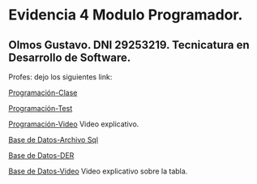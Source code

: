 # Evidencia 4 Modulo Programador.

## Olmos Gustavo. DNI 29253219. Tecnicatura en Desarrollo de Software.

Profes: dejo los siguientes link:

[Programación-Clase](https://github.com/gusta37/evidencia4_prog_bd/blob/main/simulador_vuelo.py)

[Programación-Test](https://github.com/gusta37/evidencia4_prog_bd/blob/main/tests/test_simulador_vuelo.py)

[Programación-Video](https://youtu.be/NCI--UAIWUU) Video explicativo.

[Base de Datos-Archivo Sql](https://github.com/gusta37/evidencia4_prog_bd/blob/main/BD/simulador_de_vuelo.sql)

[Base de Datos-DER](https://github.com/gusta37/evidencia4_prog_bd/blob/main/BD/DER-simulador%20de%20vuelo.jpg)

[Base de Datos-Video](https://youtu.be/EG9DUATasFo) Video explicativo sobre la tabla.
